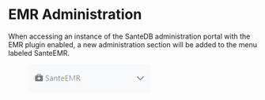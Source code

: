 # EMR Administration

When accessing an instance of the SanteDB administration portal with the EMR plugin enabled, a new administration section will be added to the menu labeled SanteEMR.

<figure><img src="../../../.gitbook/assets/image (2) (3).png" alt=""><figcaption></figcaption></figure>
